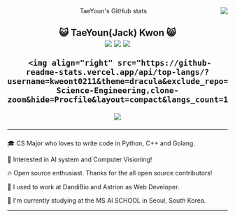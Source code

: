 <div align="center">
     TaeYoun's GitHub stats
    <img align="right" src="https://github-readme-stats.vercel.app/api?username=kweont0211&show_icons=true">
  
  
  
  
  <h2> 😺 TaeYoun(Jack) Kwon 😸 
   <div>
   <a href="https://github.com/kweont0211"><img src="https://img.shields.io/badge/github-black?style=flat&logo=github&logoColor=white"/></a>
  <a href="https://www.linkedin.com/in/taeyoun-kwon-66437a162/"><img src="https://img.shields.io/badge/Linkedin-black?style=flat-square&logo=linkedin&logoColor=white"/></a>
     <a href="mailto:kweont0211@gmail.com"><img src="https://img.shields.io/badge/Gmail-d14836?style=flat-square&logo=Gmail&logoColor=black&link=mailto:kweont0211@gmail.com"/></a>
    
     
     <img align="right" src="https://github-readme-stats.vercel.app/api/top-langs/?username=kweont0211&theme=dracula&exclude_repo=Computer-Science-Engineering,clone-zoom&hide=Procfile&layout=compact&langs_count=10"/>

  
  


  
  <a href="https://hits.seeyoufarm.com"><img src="https://hits.seeyoufarm.com/api/count/incr/badge.svg?url=https%3A%2F%2Fgithub.com%2Fkweont0211%2Fhit-counter&count_bg=%23000000&title_bg=%23555555&icon=&icon_color=%234A7DB6&title=hits&edge_flat=false"/></a>
  _________
  </div>
  </h2> 
  
  <div align="left">
    <p>🎓 CS Major who loves to write code in Python, C++ and Golang.</p>
    <p>📖 Interested in AI system and Computer Visioning!</p>
    <p>🔥 Open source enthusiast. Thanks for the all open source contributors!</p>
    <p> 🏢 I used to work at DandiBio and Astrion as Web Developer.
    <p> 🏫 I'm currently studying at the MS AI SCHOOL in Seoul, South Korea.</p>
  </div>

__________



  
  
  
  
  	
<!---
kweont0211/kweont0211 is a ✨ special ✨ repository because its `README.md` (this file) appears on your GitHub profile.
You can click the Preview link to take a look at your changes.
--->
